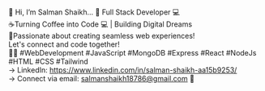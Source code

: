 👋 Hi, I’m Salman Shaikh... 
🚀 Full Stack Developer 💻 <br />
☕Turning Coffee into Code 💻 |
Building Digital Dreams <br />
🌟Passionate about creating seamless web experiences! <br /> 
Let's connect and code together! <br />
👨‍💻 #WebDevelopment #JavaScript #MongoDB #Express #React #NodeJs #HTML #CSS #Tailwind <br />
-> LinkedIn: https://www.linkedin.com/in/salman-shaikh-aa15b9253/ <br />
-> Connect via email: salmanshaikh18786@gmail.com 📩 <br />


